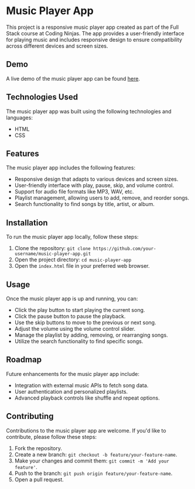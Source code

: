 # Music Player App

This project is a responsive music player app created as part of the Full Stack course at Coding Ninjas. The app provides a user-friendly interface for playing music and includes responsive design to ensure compatibility across different devices and screen sizes.

## Demo

A live demo of the music player app can be found [here]([link-to-demo](https://csb-kcqfzh.netlify.app/)).

## Technologies Used

The music player app was built using the following technologies and languages:

- HTML
- CSS

## Features

The music player app includes the following features:

- Responsive design that adapts to various devices and screen sizes.
- User-friendly interface with play, pause, skip, and volume control.
- Support for audio file formats like MP3, WAV, etc.
- Playlist management, allowing users to add, remove, and reorder songs.
- Search functionality to find songs by title, artist, or album.

## Installation

To run the music player app locally, follow these steps:

1. Clone the repository: `git clone https://github.com/your-username/music-player-app.git`
2. Open the project directory: `cd music-player-app`
3. Open the `index.html` file in your preferred web browser.

## Usage

Once the music player app is up and running, you can:

- Click the play button to start playing the current song.
- Click the pause button to pause the playback.
- Use the skip buttons to move to the previous or next song.
- Adjust the volume using the volume control slider.
- Manage the playlist by adding, removing, or rearranging songs.
- Utilize the search functionality to find specific songs.


## Roadmap

Future enhancements for the music player app include:

- Integration with external music APIs to fetch song data.
- User authentication and personalized playlists.
- Advanced playback controls like shuffle and repeat options.


## Contributing

Contributions to the music player app are welcome. If you'd like to contribute, please follow these steps:

1. Fork the repository.
2. Create a new branch: `git checkout -b feature/your-feature-name`.
3. Make your changes and commit them: `git commit -m 'Add your feature'`.
4. Push to the branch: `git push origin feature/your-feature-name`.
5. Open a pull request.



